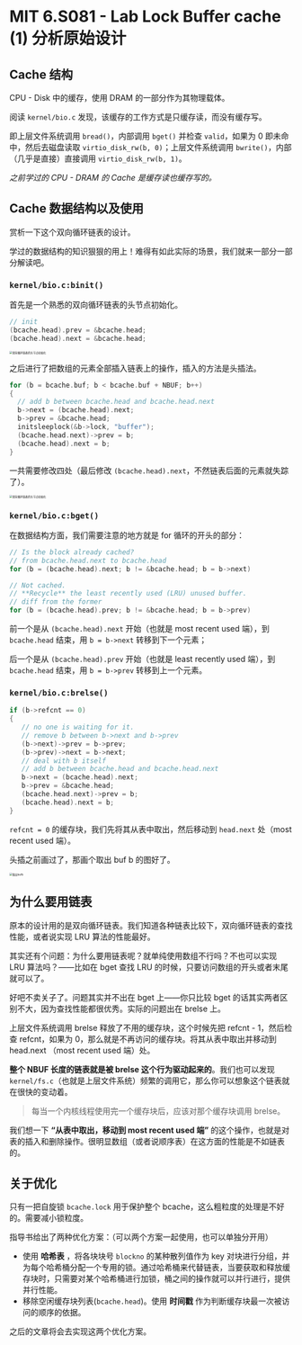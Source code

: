 # MIT 6.S081 - Lab Lock Buffer cache (1) 分析原始设计

## Cache 结构

CPU - Disk 中的缓存，使用 DRAM 的一部分作为其物理载体。

阅读 `kernel/bio.c` 发现，该缓存的工作方式是只缓存读，而没有缓存写。

即上层文件系统调用 `bread()`，内部调用 `bget()` 并检查 `valid`，如果为 0 即未命中，然后去磁盘读取 `virtio_disk_rw(b, 0)`；上层文件系统调用 `bwrite()`，内部（几乎是直接）直接调用 `virtio_disk_rw(b, 1)`。

*之前学过的 CPU - DRAM 的 Cache 是缓存读也缓存写的。*

## Cache 数据结构以及使用

赏析一下这个双向循环链表的设计。

学过的数据结构的知识狠狠的用上！难得有如此实际的场景，我们就来一部分一部分解读吧。

### `kernel/bio.c:binit()`

首先是一个熟悉的双向循环链表的头节点初始化。

```c
// init
(bcache.head).prev = &bcache.head;
(bcache.head).next = &bcache.head;
```

<img src="https://typora-1304621073.cos.ap-guangzhou.myqcloud.com/typora/%E5%8F%8C%E5%90%91%E5%BE%AA%E7%8E%AF%E9%93%BE%E8%A1%A8%E7%9A%84%E5%A4%B4%E8%8A%82%E7%82%B9%E5%88%9D%E5%A7%8B%E5%8C%96.jpg" alt="双向循环链表的头节点初始化" style="zoom: 33%;" />

之后进行了把数组的元素全部插入链表上的操作，插入的方法是头插法。

```c
for (b = bcache.buf; b < bcache.buf + NBUF; b++)
{
  // add b between bcache.head and bcache.head.next
  b->next = (bcache.head).next;
  b->prev = &bcache.head;
  initsleeplock(&b->lock, "buffer");
  (bcache.head.next)->prev = b;
  (bcache.head).next = b;
}
```

一共需要修改四处（最后修改 `(bcache.head).next`，不然链表后面的元素就失踪了）。

<img src="https://typora-1304621073.cos.ap-guangzhou.myqcloud.com/typora/%E5%8F%8C%E5%90%91%E5%BE%AA%E7%8E%AF%E9%93%BE%E8%A1%A8%E5%A4%B4%E6%8F%92%E6%B3%95.jpg" alt="双向循环链表的头节点初始化" style="zoom: 33%;" />

### `kernel/bio.c:bget()`

在数据结构方面，我们需要注意的地方就是 for 循环的开头的部分：

```c
// Is the block already cached?
// from bcache.head.next to bcache.head
for (b = (bcache.head).next; b != &bcache.head; b = b->next)
```

```c
// Not cached.
// **Recycle** the least recently used (LRU) unused buffer.
// diff from the former
for (b = (bcache.head).prev; b != &bcache.head; b = b->prev)
```

前一个是从 `(bcache.head).next` 开始（也就是 most recent used 端），到 `bcache.head` 结束，用 `b = b->next` 转移到下一个元素；

后一个是从 `(bcache.head).prev` 开始（也就是 least recently used 端），到 `bcache.head` 结束，用 `b = b->prev` 转移到上一个元素。

### `kernel/bio.c:brelse()`

```c
if (b->refcnt == 0)
{
   // no one is waiting for it.
   // remove b between b->next and b->prev
   (b->next)->prev = b->prev;
   (b->prev)->next = b->next;
   // deal with b itself
   // add b between bcache.head and bcache.head.next
   b->next = (bcache.head).next;
   b->prev = &bcache.head;
   (bcache.head.next)->prev = b;
   (bcache.head).next = b;
}
```

`refcnt = 0` 的缓存块，我们先将其从表中取出，然后移动到 `head.next` 处（most recent used 端）。

头插之前画过了，那画个取出 buf b 的图好了。

<img src="https://typora-1304621073.cos.ap-guangzhou.myqcloud.com/typora/%E5%8F%96%E5%87%BAbufb.jpg" alt="取出bufb" style="zoom: 33%;" />

## 为什么要用链表

原本的设计用的是双向循环链表。我们知道各种链表比较下，双向循环链表的查找性能，或者说实现 LRU 算法的性能最好。

其实还有个问题：为什么要用链表呢？就单纯使用数组不行吗？不也可以实现 LRU 算法吗？——比如在 bget 查找 LRU 的时候，只要访问数组的开头或者末尾就可以了。

好吧不卖关子了。问题其实并不出在 bget 上——你只比较 bget 的话其实两者区别不大，因为查找性能都很优秀。实际的问题出在 brelse 上。

上层文件系统调用 brelse 释放了不用的缓存块，这个时候先把 refcnt - 1，然后检查 refcnt，如果为 0，那么就是不再访问的缓存块。将其从表中取出并移动到 head.next （most recent used 端）处。

**整个 NBUF 长度的链表就是被 brelse 这个行为驱动起来的**。我们也可以发现 `kernel/fs.c`（也就是上层文件系统）频繁的调用它，那么你可以想象这个链表就在很快的变动着。

> 每当一个内核线程使用完一个缓存块后，应该对那个缓存块调用 brelse。

我们想一下 **“从表中取出，移动到 most recent used 端”** 的这个操作，也就是对表的插入和删除操作。很明显数组（或者说顺序表）在这方面的性能是不如链表的。

## 关于优化

只有一把自旋锁 `bcache.lock` 用于保护整个 bcache，这么粗粒度的处理是不好的。需要减小锁粒度。

指导书给出了两种优化方案：（可以两个方案一起使用，也可以单独分开用）

- 使用 **哈希表** ，将各块块号 `blockno` 的某种散列值作为 key 对块进行分组，并为每个哈希桶分配一个专用的锁。通过哈希桶来代替链表，当要获取和释放缓存块时，只需要对某个哈希桶进行加锁，桶之间的操作就可以并行进行，提供并行性能。
- 移除空闲缓存块列表(`bcache.head`)。使用 **时间戳** 作为判断缓存块最一次被访问的顺序的依据。

之后的文章将会去实现这两个优化方案。

